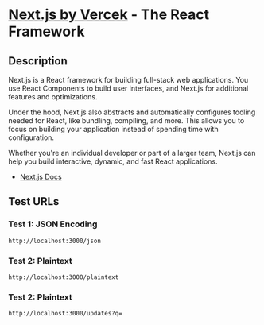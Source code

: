 # [Next.js by Vercek](https://nextjs.org/) - The React Framework

## Description

Next.js is a React framework for building full-stack web applications. You use React Components to build user interfaces, and Next.js for additional features and optimizations.

Under the hood, Next.js also abstracts and automatically configures tooling needed for React, like bundling, compiling, and more. This allows you to focus on building your application instead of spending time with configuration.

Whether you're an individual developer or part of a larger team, Next.js can help you build interactive, dynamic, and fast React applications.

- [Next.js Docs](https://nextjs.org/docs)

## Test URLs

### Test 1: JSON Encoding

    http://localhost:3000/json

### Test 2: Plaintext

    http://localhost:3000/plaintext

### Test 2: Plaintext

    http://localhost:3000/updates?q=

